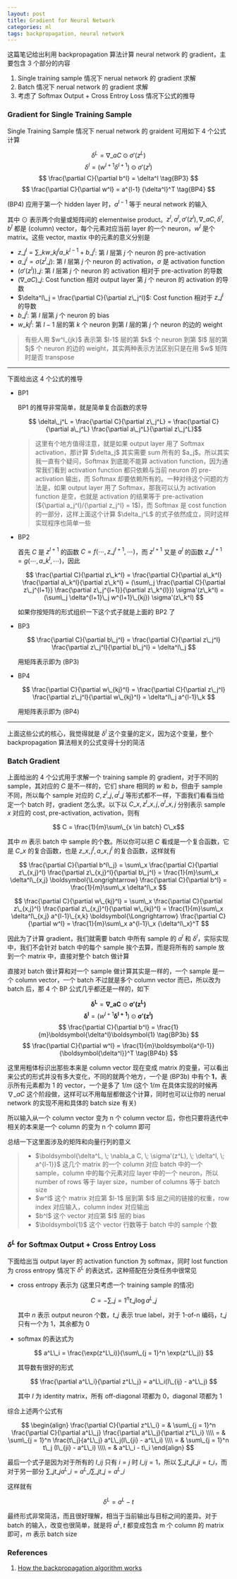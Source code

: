```yaml
---
layout: post
title: Gradient for Neural Network
categories: ml
tags: backpropagation, neural network
---
```


这篇笔记给出利用 backpropagation 算法计算 neural network 的 gradient，主要包含 3 个部分的内容

1. Single training sample 情况下 nerual network 的 gradient 求解
2. Batch 情况下 nerual network 的 gradient 求解
3. 考虑了 Softmax Output + Cross Entroy Loss 情况下公式的推导

### Gradient for Single Training Sample

Single Training Sample 情况下 nerual network 的 graident 可用如下 4 个公式计算

$$ \delta^L = \nabla\_a C \odot \sigma'(z^L) \tag{BP1} $$
$$ \delta^l = (w^{l+1} \delta^{l+1}) \odot \sigma'(z^l) \tag{BP2} $$
$$ \frac{\partial C}{\partial b^l} = \delta^l \tag{BP3} $$
$$ \frac{\partial C}{\partial w^l} = a^{l-1} {\delta^l}^T \tag{BP4} $$

(BP4) 应用于第一个 hidden layer 时，$a^{l-1}$ 等于 neural network 的输入

其中 $\odot$ 表示两个向量或矩阵间的 elementwise product。$z^l, a^l, \sigma'(z^l), \nabla\_a C, \delta^l, b^l$ 都是 (column) vector，每个元素对应当前 layer 的一个 neuron，$w^l$ 是个 matrix。这些 vector, maxtix 中的元素的意义分别是

* $z\_j^l = \sum\_k w\_{kj}^l a\_k^{l - 1} + b\_j^l$: 第 $l$ 层第 $j$ 个 neuron 的 pre-activation
* $a\_j^l = \sigma(z^l\_j)$: 第 $l$ 层第 $j$ 个 neuron 的 activation，$\sigma$ 是 activation function
* $(\sigma'(z^l))\_j$: 第 $l$ 层第 $j$ 个 neuron 的 activation 相对于 pre-activation 的导数
* $(\nabla\_a C)\_j$: Cost function 相对 output layer 第 $j$ 个 neuron 的 activation 的导数
* $\delta^l\_j = \frac{\partial C}{\partial z\_j^l}$: Cost function 相对于 $z\_j^l$ 的导数
* $b\_j^l$: 第 $l$ 层第 $j$ 个 neuron 的 bias
* $w\_{kj}^l$: 第 $l-1$ 层的第 $k$ 个 neuron 到第 $l$ 层的第 $j$ 个 neuron 的边的 weight

<blockquote>
有些人用 $w^l_{jk}$ 表示第 $l-1$ 层的第 $k$ 个 neuron 到第 $l$ 层的第 $j$ 个 neuron 的边的 weight，其实两种表示方法区别只是在用 $w$ 矩阵时是否 transpose
</blockquote>

----------

下面给出这 4 个公式的推导

* BP1

    BP1 的推导非常简单，就是简单复合函数的求导

    $$ \delta\_j^L = \frac{\partial C}{\partial z\_j^L} = \frac{\partial C}{\partial a\_j^L} \frac{\partial a\_j^L}{\partial z\_j^L}$$

    <blockquote>
    这里有个地方值得注意，就是如果 output layer 用了 Softmax activation，那计算 $\delta_j$ 其实需要 sum 所有的 $a_j$。所以其实我一直有个疑问，Softmax 到底能不能算 activation function，因为通常我们看到 activation function 都只依赖与当前 neuron 的 pre-activation 输出，而 Softmax 却要依赖所有的。一种对待这个问题的方法是，如果 output layer 用了 Softmax，那我可以认为 activation function 是空，也就是 activation 的结果等于 pre-activation (${\partial a_j^l}/{\partial z_j^l} = 1$)，而 Softmax 是 cost function 的一部分，这样上面这个计算 $\delta_j^L$ 的式子依然成立，同时这样实现程序也简单一些
    </blockquote>

* BP2

    首先 $C$ 是 $z^{l+1}$ 的函数 $C = f(\cdots, z\_{j}^{l+1}, \cdots)$，而 $z^{l+1}$ 又是 $a^l$ 的函数 $z\_j^{l+1} = g(\cdots, a\_k^{l}, \cdots)$，因此

    $$ \frac{\partial C}{\partial z\_k^l} = \frac{\partial C}{\partial a\_k^l} \frac{\partial a\_k^l}{\partial z\_k^l} = (\sum\_j \frac{\partial C}{\partial z\_j^{l+1}} \frac{\partial z\_j^{l+1}}{\partial z\_k^{l}}) \sigma'(z\_k^l) = (\sum\_j \delta^{l+1}\_j w^{l+1}\_{kj}) \sigma'(z\_k^l) $$

    如果你按矩阵的形式组织一下这个式子就是上面的 BP2 了

* BP3

    $$ \frac{\partial C}{\partial b\_j^l} = \frac{\partial C}{\partial z\_j^l} \frac{\partial z\_j^l}{\partial b\_j^l} = \delta^l\_j $$

    用矩阵表示即为 (BP3)

* BP4

    $$ \frac{\partial C}{\partial w\_{kj}^l} = \frac{\partial C}{\partial z\_j^l} \frac{\partial z\_j^l}{\partial w\_{kj}^l} = \delta^l\_j a^{l-1}\_k $$

    用矩阵表示即为 (BP4)

----------

上面这些公式的核心，我觉得就是 $\delta^l$ 这个变量的定义，因为这个变量，整个 backpropagation 算法相关的公式变得十分的简洁

### Batch Gradient

上面给出的 4 个公式用于求解一个 training sample 的 gradient，对于不同的 sample，其对应的 $C$ 是不一样的，它们 share 相同的 $w$ 和 $b$，但由于 sample 不同，所以每个 sample 对应的 $C, z^l\_j, a^l\_j$ 等形式都不一样，下面我们看看当给定一个 batch 时，gradient 怎么求。以下以 $C\_x, z^l\_{x,j}, a^l\_{x,j}$ 分别表示 sample $x$ 对应的 cost, pre-activation, activation，则有

$$ C = \frac{1}{m}\sum\_{x \in batch} C\_x$$

其中 $m$ 表示 batch 中 sample 的个数。所以你可以把 $C$ 看成是一个复合函数，它是 $C\_x$ 的复合函数，也是 $z\_{x,j}^l, a\_{x,j}^l$ 的复合函数，这样就有

$$ \frac{\partial C}{\partial b^l\_j} = \sum\_x \frac{\partial C}{\partial z\_{x,j}^l} \frac{\partial z\_{x,j}^l}{\partial b\_j^l} = \frac{1}{m}\sum\_x \delta^l\_{x,j} \boldsymbol{\Longrightarrow} \frac{\partial C}{\partial b^l} = \frac{1}{m}\sum\_x \delta^l\_x $$

$$ \frac{\partial C}{\partial w\_{kj}^l} = \sum\_x \frac{\partial C}{\partial z\_{x,j}^l} \frac{\partial z\_{x,j}^l}{\partial w\_{kj}^l} = \frac{1}{m}\sum\_x \delta^l\_{x,j} a^{l-1}\_{x,k} \boldsymbol{\Longrightarrow} \frac{\partial C}{\partial w^l} = \frac{1}{m}\sum\_x a^{l-1}\_x {\delta^l\_x}^T $$

因此为了计算 gradient，我们就需要 batch 中所有 sample 的 $a^l$ 和 $\delta^l$，实际实现中，我们不会针对 batch 中的每个 sample 挨个去算，而是将所有的 sample 放到一个 matrix 中，直接对整个 batch 做计算

直接对 batch 做计算和对一个 sample 做计算其实是一样的，一个 sample 是一个 column vector，一个 batch 不过就是多个 column vector 而已，所以改为 batch 后，那 4 个 BP 公式几乎都还是一样的，如下

$$ \boldsymbol{\delta^L} = \boldsymbol{\nabla\_a C} \odot \boldsymbol{\sigma'(z^L)} \tag{BP1b} $$
$$ \boldsymbol{\delta^l} = (w^{l+1} \boldsymbol{\delta^{l+1}}) \odot \boldsymbol{\sigma'(z^l)} \tag{BP2b} $$
$$ \frac{\partial C}{\partial b^l} = \frac{1}{m}\boldsymbol{\delta^l}\boldsymbol{1} \tag{BP3b} $$
$$ \frac{\partial C}{\partial w^l} = \frac{1}{m}\boldsymbol{a^{l-1}} {\boldsymbol{\delta^l}}^T \tag{BP4b} $$

这里用粗体标识出那些本来是 column vector 现在变成 matrix 的变量，可以看出来公式的形式并没有多大变化，不同的就两个地方，一个是 (BP3b) 中有个 $\boldsymbol{1}$，表示所有元素都为 1 的 vector，一个是多了 $1/m$ (这个 $1/m$ 在具体实现的时候再 $\nabla\_a C$ 这个阶段做，这样可以不用每层都做这个计算，同时也可以让你的 nerual network 的实现不用和具体的 batch size 有关)

所以输入从一个 column vector 变为 n 个 column vector 后，你也只要将迭代中相关的本来是一个 column 的变为 n 个 column 即可

总结一下这里面涉及的矩阵和向量行列的意义

<blockquote>
<ul>
<li>$\boldsymbol{\delta^L, \; \nabla_a C, \; \sigma'(z^L), \; \delta^l, \; a^{l-1}}$ 这几个 matrix 的一个 column 对应 batch 中的一个 sample，column 中的每个元素对应 layer 中的一个 neuron，所以 number of rows 等于 layer size，number of columns 等于 batch size</li>
<li>$w^l$ 这个 matrix 对应第 $l-1$ 层到第 $l$ 层之间的链接的权重，row index 对应输入，column index 对应输出</li>
<li>$b^l$ 这个 vector 对应第 $l$ 层的 bias</li>
<li>$\boldsymbol{1}$ 这个 vector 行数等于 batch 中的 sample 个数</li>
</ul>
</blockquote>

### $\delta^L$ for Softmax Output + Cross Entroy Loss

下面给出当 output layer 的 activation function 为 softmax，同时 lost function 为 cross entropy 情况下 $\delta^L$ 的表达式，这种搭配在分类任务中很常见

* cross entropy 表示为 (这里只考虑一个 training sample 的情况)

    $$ C = - \sum\_{j = 1}^n t\_j \log a^L\_j $$

    其中 $n$ 表示 output neuron 个数，$t\_j$ 表示 true label，对于 1-of-n 编码，$t\_j$ 只有一个为 1，其余都为 0

* softmax 的表达式为

    $$ a^L\_i = \frac{\exp(z^L\_i)}{\sum\_{j = 1}^n \exp(z^L\_j)} $$

    其导数有很好的形式

    $$ \frac{\partial a^L\_i}{\partial z^L\_j} = a^L\_i(I\_{ij} - a^L\_j) $$

    其中 $I$ 为 identity matrix，所有 off-diagonal 项都为 0，diagonal 项都为 1

综合上述两个公式有

$$
\begin{align}
\frac{\partial C}{\partial z^L\_i} = & \sum\_{j = 1}^n \frac{\partial C}{\partial a^L\_j} \frac{\partial a^L\_j}{\partial z^L\_i} \\\\
= & \sum\_{j = 1}^n \frac{t\_j}{a^L\_j} a^L\_j(I\_{ji} - a^L\_i) \\\\
= & \sum\_{j = 1}^n t\_j (I\_{ji} - a^L\_i) \\\\
= & a^L\_i - t\_i
\end{align}
$$

最后一个式子是因为对于所有的 $I\_{ij}$ 只有 $i = j$ 时 $I\_{ij} = 1$，所以 $\sum\_j t\_j I\_{ji} = t\_i$，而对于另一部分 $\sum\_j t\_j a^L\_i = a^L\_i \sum\_j t\_j = a^L\_i$

这样就有

$$ \delta^L = a^L - t $$

最终形式非常简洁，而且很好理解，相当于当前输出与目标之间的差异。对于 batch 的输入，改变也很简单，就是将 $a^L, t$ 都变成包含 m 个 column 的 matrix 即可，$m$ 表示 batch size

### References

1. [How the backpropagation algorithm works](http://neuralnetworksanddeeplearning.com/chap2.html)
